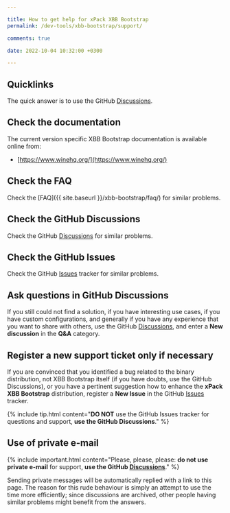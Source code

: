 ```yaml
---

title: How to get help for xPack XBB Bootstrap
permalink: /dev-tools/xbb-bootstrap/support/

comments: true

date: 2022-10-04 10:32:00 +0300

---
```


## Quicklinks

The quick answer is to use the GitHub
[Discussions](https://github.com/xpack-dev-tools/xbb-bootstrap-xpack/discussions/).

## Check the documentation

The current version specific XBB Bootstrap documentation is available online from:

- [https://www.winehq.org/](https://www.winehq.org/)

## Check the FAQ

Check the [FAQ]({{ site.baseurl }}/xbb-bootstrap/faq/)
for similar problems.

## Check the GitHub Discussions

Check the GitHub [Discussions](https://github.com/xpack-dev-tools/xbb-bootstrap-xpack/discussions/) for
similar problems.

## Check the GitHub Issues

Check the GitHub
[Issues](https://github.com/xpack-dev-tools/xbb-bootstrap-xpack/issues/)
tracker for similar problems.

## Ask questions in GitHub Discussions

If you still could not find a solution, if you have interesting use
cases, if you have custom configurations, and generally if you have
any experience that you want to share with others, use the GitHub
[Discussions](https://github.com/xpack-dev-tools/xbb-bootstrap-xpack/discussions/),
and enter a **New discussion** in the **Q&A** category.

## Register a new support ticket only if necessary

If you are convinced that you identified a bug related to the binary
distribution, not XBB Bootstrap itself (if you have doubts, use the GitHub Discussions),
or you have a pertinent suggestion how to enhance the **xPack XBB Bootstrap**
distribution, register a **New Issue** in the GitHub
[Issues](https://github.com/xpack-dev-tools/xbb-bootstrap-xpack/issues/)
tracker.

{% include tip.html content="**DO NOT** use the GitHub Issues tracker
for questions and support, **use the GitHub Discussions**." %}

## Use of private e-mail

{% include important.html content="Please, please, please: **do not use
private e-mail** for support, **use the GitHub
[Discussions](https://github.com/xpack-dev-tools/xbb-bootstrap-xpack/discussions/)**." %}

Sending private messages will be automatically replied with
a link to this page.
The reason for this rude behaviour is simply an attempt to use
the time more efficiently; since discussions are archived, other people
having similar problems might benefit from the answers.
